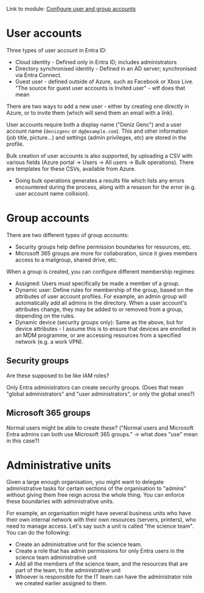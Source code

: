 Link to module: [Configure user and group
accounts](https://learn.microsoft.com/en-us/training/modules/configure-user-group-accounts/)

# User accounts
Three types of user account in Entra ID:
- Cloud identity - Defined only in Entra ID; includes administrators
- Directory synchronised identity - Defined in an AD server; synchronised via Entra Connect.
- Guest user - defined outside of Azure, such as Facebook or Xbox Live. "The source for guest user
  accounts is Invited user" - wtf does that mean

There are two ways to add a new user - either by creating one directly in Azure, or to invite them
(which will send them an email with a link).

User accounts require both a display name ("Deniz Genc") and a user account name (`denizgenc` or
`dg@example.com`). This and other information (job title, picture...) and settings (admin
privileges, etc) are stored in the profile.

Bulk creation of user accounts is also supported, by uploading a CSV with various fields (Azure
portal -> Users -> All users -> Bulk operations). There are templates for these CSVs, available from
Azure.
- Doing bulk operations generates a results file which lists any errors encountered during the
  process, along with a resason for the error (e.g. user account name collision).

# Group accounts
There are two different types of group accounts:
- Security groups help define permission boundaries for resources, etc.
- Microsoft 365 groups are more for collaboration, since it gives members access to a mailgroup,
  shared drive, etc.

When a group is created, you can configure different membership regimes:
- Assigned: Users must specifically be made a member of a group.
- Dynamic user: Define rules for membership of the group, based on the attributes of user account
  profiles.  For example, an admin group will automatically add all admins in the directory. When a
  user account's attributes change, they may be added to or removed from a group, depending on the
  rules.
- Dynamic device (security groups only): Same as the above, but for device attributes - I assume
  this is to ensure that devices are enrolled in an MDM programme, or are accessing resources from a
  specified network (e.g. a work VPN).

## Security groups
Are these supposed to be like IAM roles?

Only Entra administrators can create security groups. (Does that mean "global administrators" and
"user administrators", or only the global ones?)

## Microsoft 365 groups
Normal users might be able to create these? ("Normal users and Microsoft Entra admins can both use
Microsoft 365 groups." -> what does "use" mean in this case?)

# Administrative units
Given a large enough organisation, you might want to delegate administrative tasks for certain
sections of the organisation to "admins" without giving them free reign across the whole thing. You
can enforce these boundaries with administrative units.

For example, an organisation might have several business units who have their own internal network
with their own resources (servers, printers), who need to manage access. Let's say such a unit is
called "the science team". You can do the following:
- Create an administrative unit for the science team.
- Create a role that has admin permissions for only Entra users in the science team administrative
  unit
- Add all the members of the science team, and the resources that are part of the team, to the
  administrative unit
- Whoever is responsible for the IT team can have the administrator role we created earlier assigned
  to them.
